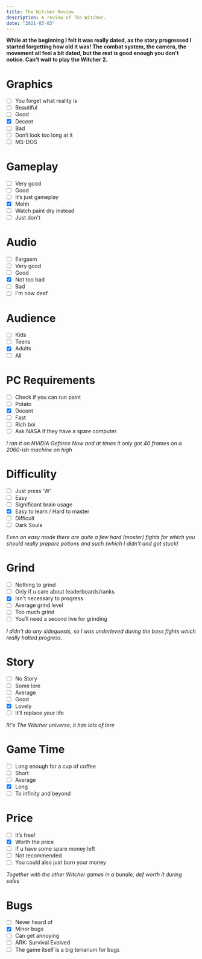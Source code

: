 ```yaml
---
title: The Witcher Review
description: A review of The Witcher.
date: "2021-03-03"
---
```


**While at the beginning I felt it was really dated, as the story progressed I started forgetting how old it was! The combat system, the camera, the movement all feel a bit dated, but the rest is good enough you don't notice. Can't wait to play the Witcher 2.**

# Graphics

- [ ] You forget what reality is
- [ ] Beautiful
- [ ] Good
- [x] Decent
- [ ] Bad
- [ ] Don‘t look too long at it
- [ ] MS-DOS

# Gameplay

- [ ] Very good
- [ ] Good
- [ ] It‘s just gameplay
- [x] Mehh
- [ ] Watch paint dry instead
- [ ] Just don't

# Audio

- [ ] Eargasm
- [ ] Very good
- [ ] Good
- [x] Not too bad
- [ ] Bad
- [ ] I'm now deaf

# Audience

- [ ] Kids
- [ ] Teens
- [x] Adults
- [ ] All

# PC Requirements

- [ ] Check if you can run paint
- [ ] Potato
- [x] Decent
- [ ] Fast
- [ ] Rich boi
- [ ] Ask NASA if they have a spare computer

_I ran it on NVIDIA Geforce Now and at times it only got 40 frames on a 2060-ish machine on high_

# Difficulity

- [ ] Just press 'W'
- [ ] Easy
- [ ] Significant brain usage
- [x] Easy to learn / Hard to master
- [ ] Difficult
- [ ] Dark Souls

_Even on easy mode there are quite a few hard (moster) fights for which you should really prepare potions and such (which I didn't and got stuck)_

# Grind

- [ ] Nothing to grind
- [ ] Only if u care about leaderboards/ranks
- [x] Isn't necessary to progress
- [ ] Average grind level
- [ ] Too much grind
- [ ] You‘ll need a second live for grinding

_I didn't do any sidequests, so I was underleved during the boss fights which really halted progress._

# Story

- [ ] No Story
- [ ] Some lore
- [ ] Average
- [ ] Good
- [x] Lovely
- [ ] It‘ll replace your life

_IIt's The Witcher universe, it has lots of lore_

# Game Time

- [ ] Long enough for a cup of coffee
- [ ] Short
- [ ] Average
- [x] Long
- [ ] To infinity and beyond

# Price

- [ ] It’s free!
- [x] Worth the price
- [ ] If u have some spare money left
- [ ] Not recommended
- [ ] You could also just burn your money

_Together with the other Witcher games in a bundle, def worth it during sales_

# Bugs

- [ ] Never heard of
- [x] Minor bugs
- [ ] Can get annoying
- [ ] ARK: Survival Evolved
- [ ] The game itself is a big terrarium for bugs
